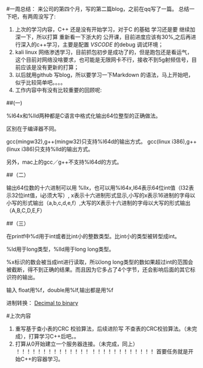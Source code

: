 #一周总结：
来公司的第四个月，写的第二篇blog，之前在qq写了一篇。
总结一下吧，有两周没写了:
1. 上次的学习内容，C++ 还是没有开始学习，对于C 的基础 学习还是要 继续加深一下，所以打算 重新看一下浙大的 公开课，目前进度应该有30%,之后再进行深入的c++学习，主要是配置 *VSCODE* 的debug 调试环境；
2. kali linux 网络渗透学习，目前抓包初步是成功了的，但是跑包还是看运气，这个目前对网络没啥要求，也可能是无限网卡不行，接收不到5g射频信号，目前应该是没有更新的打算；
3. 以后就用github 写blog，所以要学习一下Markdown 的语法，马上开始吧，似乎比较简单吧。。。。
4. 工作内容中有没有比较重要的回顾呢:

##(一) 

%I64x和%lld两种都是C语言中格式化输出64位整型的正确做法。

区别在于编译器不同。

gcc(mingw32),g++(mingw32)只支持%I64d的输出方式。
gcc(linux i386),g++(linux i386)只支持%lld的输出方式。

另外，mac上的gcc／g++不支持%I64d的方式。

##（二）

输出64位数的十六进制可以用 %llx，也可以用%I64x,I64表示64位int值（I32表示32位int值，i必须大写）, x表示十六进制形式显示,小写的x表示16进制的字母以小写的形式输出（a,b,c,d,e,f）,大写的X表示十六进制的字母以大写的形式输出（A,B,C,D,E,F）

##（三）

在printf中%d用于int或者比int小的整数类型。比int小的类型被转型成int。

%ld用于long类型，%lld用于long long类型。

%x标识的数会被当成int进行读取，所以long long类型的数如果超过int的范围会被截断，得不到正确的结果。而且因为它多占了4个字节，还会影响后面的其它标识符的输出。

输入 float用%f，double用%lf,输出都是用%f

进制转换：
[Decimal to binary](https://github.com/Mayday646/Kinco_Devel_Blog/blob/main/Blog2_Decimal%20to%20Binary%20conversion)

#上次内容

1. 重写基于查小表的CRC 校验算法，后续进阶写 不查表的CRC校验算法。（未完成），打算学习C++后吧。。
2. 打算从0开始建立一个服务器连接。（未完成，同上）
！！！！！！！！！！！！！！
！！！！！！！！！！！！
首要任务就是开始C++的容器学习。


